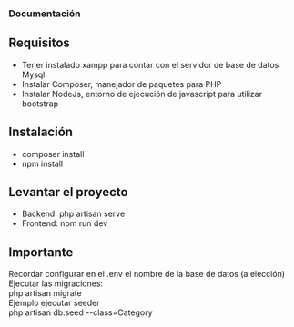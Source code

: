<h3>Documentación</h3>
<h2>Requisitos</h2>
<ul>
    <li>Tener instalado xampp para contar con el servidor de base de datos Mysql</li>
    <li>Instalar Composer, manejador de paquetes para PHP</li>
    <li>Instalar NodeJs, entorno de ejecución de javascript para utilizar bootstrap</li>
</ul>
<h2>Instalación</h2>
<ul>
    <li>composer install</li>
    <li>npm install</li>
</ul>
<h2>Levantar el proyecto</h2>
<ul>
    <li>Backend: php artisan serve</li>
    <li>Frontend: npm run dev</li>
</ul>
<h2>Importante</h2>
<div>Recordar configurar en el .env el nombre de la base de datos (a elección)</div>
<div>Ejecutar las migraciones:</div>
<div>php artisan migrate</div>
<div>Ejemplo ejecutar seeder</div>
<div>php artisan db:seed --class=Category</div>

